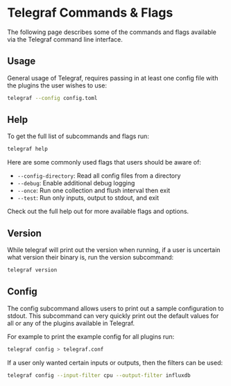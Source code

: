 # Telegraf Commands & Flags

The following page describes some of the commands and flags available via the
Telegraf command line interface.

## Usage

General usage of Telegraf, requires passing in at least one config file with
the plugins the user wishes to use:

```bash
telegraf --config config.toml
```

## Help

To get the full list of subcommands and flags run:

```bash
telegraf help
```

Here are some commonly used flags that users should be aware of:

* `--config-directory`: Read all config files from a directory
* `--debug`: Enable additional debug logging
* `--once`: Run one collection and flush interval then exit
* `--test`: Run only inputs, output to stdout, and exit

Check out the full help out for more available flags and options.

## Version

While telegraf will print out the version when running, if a user is uncertain
what version their binary is, run the version subcommand:

```bash
telegraf version
```

## Config

The config subcommand allows users to print out a sample configuration to
stdout. This subcommand can very quickly print out the default values for all
or any of the plugins available in Telegraf.

For example to print the example config for all plugins run:

```bash
telegraf config > telegraf.conf
```

If a user only wanted certain inputs or outputs, then the filters can be used:

```bash
telegraf config --input-filter cpu --output-filter influxdb
```
